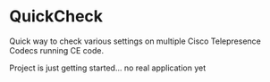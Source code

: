 # QuickCheck
Quick way to check various settings on multiple Cisco Telepresence Codecs running CE code.

Project is just getting started... no real application yet
